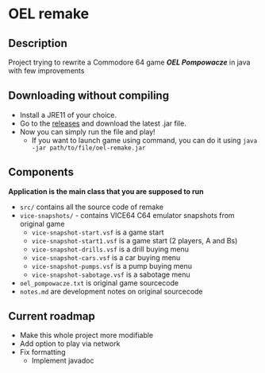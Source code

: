 # OEL remake
## Description
Project trying to rewrite a Commodore 64 game ***OEL Pompowacze*** in java with few improvements

## Downloading without compiling
- Install a JRE11 of your choice.
- Go to the [releases](https://github.com/Zabbum/oel-remake/releases) and download the latest .jar file.
- Now you can simply run the file and play! 
  - If you want to launch game using command, you can do it using `java -jar path/to/file/oel-remake.jar`

## Components

**Application is the main class that you are supposed to run**

- `src/` contains all the source code of remake
- `vice-snapshots/` - contains VICE64 C64 emulator snapshots from original game
  - `vice-snapshot-start.vsf` is a game start
  - `vice-snapshot-start1.vsf` is a game start (2 players, A and Bs)
  - `vice-snapshot-drills.vsf` is a drill buying menu
  - `vice-snapshot-cars.vsf` is a car buying menu
  - `vice-snapshot-pumps.vsf` is a pump buying menu
  - `vice-snapshot-sabotage.vsf` is a sabotage menu
- `oel_pompowacze.txt` is original game sourcecode
- `notes.md` are development notes on original sourcecode

## Current roadmap
- Make this whole project more modifiable
- Add option to play via network
- Fix formatting
  - Implement javadoc